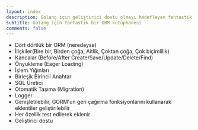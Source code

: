 ```yaml
---
layout: index
description: Golang için geliştirici dostu olmayı hedefleyen fantastik bir ORM kütüphanesi.
subtitle: Golang için fantastik bir ORM kütüphanesi
comments: false
---
```


* <i class="fa fa-arrow-circle-right" aria-hidden="true"></i> Dört dörtlük bir ORM (neredeyse)
* <i class="fa fa-arrow-circle-right" aria-hidden="true"></i> İlişkiler(Bire bir, Birden çoğa, Aitlik, Çoktan çoğa, Çok biçimlilik)
* <i class="fa fa-arrow-circle-right" aria-hidden="true"></i> Kancalar (Before/After Create/Save/Update/Delete/Find)
* <i class="fa fa-arrow-circle-right" aria-hidden="true"></i> Önyükleme (Eager Loading)
* <i class="fa fa-arrow-circle-right" aria-hidden="true"></i> İşlem Yığınları
* <i class="fa fa-arrow-circle-right" aria-hidden="true"></i> Birleşik Birincil Anahtar
* <i class="fa fa-arrow-circle-right" aria-hidden="true"></i> SQL Üretici
* <i class="fa fa-arrow-circle-right" aria-hidden="true"></i> Otomatik Taşıma (Migration)
* <i class="fa fa-arrow-circle-right" aria-hidden="true"></i> Logger
* <i class="fa fa-arrow-circle-right" aria-hidden="true"></i> Genişletilebilir, GORM'un geri çağırma fonksiyonlarını kullanarak eklentiler geliştirilebilir
* <i class="fa fa-arrow-circle-right" aria-hidden="true"></i> Her özellik test edilerek eklenir
* <i class="fa fa-arrow-circle-right" aria-hidden="true"></i> Geliştirici dostu